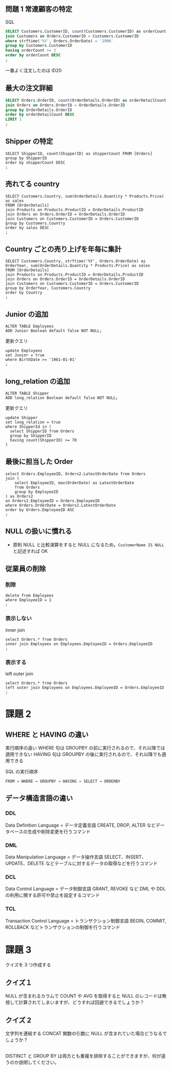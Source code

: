 ## 問題 1 常連顧客の特定

SQL

```sql
SELECT Customers.CustomerID, count(Customers.CustomerID) as orderCount FROM [Orders]
join Customers on Orders.CustomerID = Customers.CustomerID
where strftime('%Y', Orders.OrderDate) = '1996'
group by Customers.CustomerID
having orderCount >= 3
order by orderCount DESC
;
```

一番よく注文したのは ID20

## 最大の注文詳細

```sql
SELECT Orders.OrderID, count(OrderDetails.OrderID) as orderDetailCount FROM [OrderDetails]
join Orders on Orders.OrderID = OrderDetails.OrderID
group by OrderDetails.OrderID
order by orderDetailCount DESC
LIMIT 1
;
```

## Shipper の特定

```
SELECT ShipperID, count(ShipperID) as shipperCount FROM [Orders]
group by ShipperID
order by shipperCount DESC
;
```

## 売れてる country

```
SELECT Customers.Country, sum(OrderDetails.Quantity * Products.Price) as sales
FROM [OrderDetails]
join Products on Products.ProductID = OrderDetails.ProductID
join Orders on Orders.OrderID = OrderDetails.OrderID
join Customers on Customers.CustomerID = Orders.CustomerID
group by Customers.Country
order by sales DESC
;
```

## Country ごとの売り上げを年毎に集計

```
SELECT Customers.Country, strftime('%Y', Orders.OrderDate) as OrderYear, sum(OrderDetails.Quantity * Products.Price) as sales
FROM [OrderDetails]
join Products on Products.ProductID = OrderDetails.ProductID
join Orders on Orders.OrderID = OrderDetails.OrderID
join Customers on Customers.CustomerID = Orders.CustomerID
group by OrderYear, Customers.Country
order by Country
;
```

## Junior の追加

```
ALTER TABLE Employees
ADD Junior Boolean default false NOT NULL;
```

更新クエリ

```
update Employees
set Junior = true
where BirthDate >= '1961-01-01'
;
```

## long_relation の追加

```
ALTER TABLE Shipper
ADD long_relation Boolean default false NOT NULL;
```

更新クエリ

```
update Shipper
set long_relation = true
where ShipperId in (
  select ShipperID from Orders
  group by ShipperID
  having count(ShipperID) >= 70
)
```

## 最後に担当した Order

```
select Orders.EmployeeID, Orders2.LatestOrderDate from Orders
join (
	select EmployeeID, max(OrderDate) as LatestOrderDate
    from Orders
    group by EmployeeID
) as Orders2
on Orders2.EmployeeID = Orders.EmployeeID
where Orders.OrderDate = Orders2.LatestOrderDate
order by Orders.EmployeeID ASC
;
```

## NULL の扱いに慣れる

- 原則 NULL と比較演算をすると NULL になるため。`CustomerName IS NULL`と記述すれば OK

## 従業員の削除

### 削除

```
delete from Employees
where EmployeeID = 1
;
```

### 表示しない

inner join

```
select Orders.* from Orders
inner join Employees on Employees.EmployeeID = Orders.EmployeeID
;
```

### 表示する

left outer join

```
select Orders.* from Orders
left outer join Employees on Employees.EmployeeID = Orders.EmployeeID
;
```

# 課題 2

## WHERE と HAVING の違い

実行順序の違い
WHERE 句は GROUPBY の前に実行されるので、それ以降では適用できない
HAVING 句は GROUPBY の後に実行されるので、それ以降でも適用できる

SQL の実行順序

```
FROM → WHERE → GROUPBY → HAVING → SELECT → ORDERBY
```

## データ構造言語の違い

### DDL

Data Definition Language = データ定義言語
CREATE, DROP, ALTER などデータベースの生成や削除変更を行うコマンド

### DML

Data Manipulation Language = データ操作言語
SELECT、INSERT、UPDATE、DELETE などテーブルに対するデータの取得などを行うコマンド

### DCL

Data Control Language = データ制御言語
GRANT, REVOKE など DML や DDL の利用に関する許可や禁止を設定するコマンド

### TCL

Transaction Control Language = トランザクション制御言語
BEGIN, COMMIT, ROLLBACK などトランザクションの制御を行うコマンド

# 課題 3

クイズを 3 つ作成する

## クイズ１

NULL が含まれるカラムで COUNT や AVG を取得すると NULL のレコードは無視して計算されてしまいますが、どうすれば回避できるでしょうか？

## クイズ 2

文字列を連結する CONCAT 関数の引数に NULL が含まれていた場合どうなるでしょうか？

##

DISTINCT と GROUP BY は両方とも重複を排除することができますが、何が違うのか説明してください。
